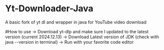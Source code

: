 # Yt-Downloader-Java
A basic fork of yt dl and wrapper in java for YouTube video download



#How to use
-> Download yt-dlp and make sure I updated to the latest version (current 2024.12.13)
-> Download Latest version of JDK   (check with java --version in terminal)
-> Run with your favorite code editor
